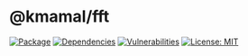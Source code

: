 # @kmamal/fft

[![Package](https://img.shields.io/npm/v/%2540kmamal%252Ffft)](https://www.npmjs.com/package/@kmamal/fft)
[![Dependencies](https://img.shields.io/librariesio/release/npm/@kmamal/fft)](https://libraries.io/npm/@kmamal%2Ffft)
[![Vulnerabilities](https://img.shields.io/snyk/vulnerabilities/npm/%2540kmamal%252Ffft)](https://snyk.io/test/npm/@kmamal/fft)
[![License: MIT](https://img.shields.io/badge/License-MIT-yellow.svg)](https://opensource.org/licenses/MIT)
